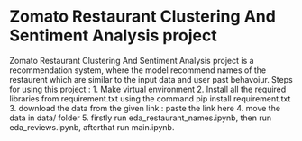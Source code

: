 <h1> Zomato Restaurant Clustering And Sentiment Analysis project </h1>
Zomato Restaurant Clustering And Sentiment Analysis project is a recommendation system,
where the model recommend names of the restaurent which are similar to the input data and user past behavoiur.
Steps for using this project :
1. Make virtual environment
2. Install all the required libraries from requirement.txt using the command pip install requirement.txt
3. download the data from the given link : paste the link here
4. move the data in data/ folder
5. firstly run eda_restaurant_names.ipynb, then run eda_reviews.ipynb, afterthat run main.ipynb.
